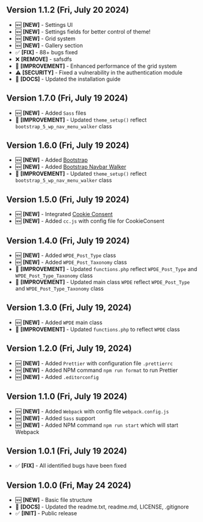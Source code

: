 ## Version 1.1.2 (Fri, July 20 2024)

- 🆕 **[NEW]** - Settings UI
- 🆕 **[NEW]** - Settings fields for better control of theme!
- 🆕 **[NEW]** - Grid system
- 🆕 **[NEW]** - Gallery section
- ✅ **[FIX]** - 88+ bugs fixed
- ❌ **[REMOVE]** - safsdfs
- 🚀 **[IMPROVEMENT]** - Enhanced performance of the grid system
- ⚠️ **[SECURITY]** - Fixed a vulnerability in the authentication module
- 📜 **[DOCS]** - Updated the installation guide

## Version 1.7.0 (Fri, July 19 2024)

- 🆕 **[NEW]** - Added `Sass` files
- 🚀 **[IMPROVEMENT]** - Updated `theme_setup()` reflect `bootstrap_5_wp_nav_menu_walker` class

## Version 1.6.0 (Fri, July 19 2024)

- 🆕 **[NEW]** - Added [Bootstrap](https://getbootstrap.com/)
- 🆕 **[NEW]** - Added [Bootstrap Navbar Walker](https://github.com/AlexWebLab/bootstrap-5-wordpress-navbar-walker)
- 🚀 **[IMPROVEMENT]** - Updated `theme_setup()` reflect `bootstrap_5_wp_nav_menu_walker` class

## Version 1.5.0 (Fri, July 19 2024)

- 🆕 **[NEW]** - Integrated [Cookie Consent](https://github.com/orestbida/cookieconsent)
- 🆕 **[NEW]** - Added `cc.js` with config file for CookieConsent

## Version 1.4.0 (Fri, July 19 2024)

- 🆕 **[NEW]** - Added `WPDE_Post_Type` class
- 🆕 **[NEW]** - Added `WPDE_Post_Taxonomy` class
- 🚀 **[IMPROVEMENT]** - Updated `functions.php` reflect `WPDE_Post_Type` and `WPDE_Post_Type_Taxonomy` class
- 🚀 **[IMPROVEMENT]** - Updated main class `WPDE` reflect `WPDE_Post_Type` and `WPDE_Post_Type_Taxonomy` class

## Version 1.3.0 (Fri, July 19, 2024)

- 🆕 **[NEW]** - Added `WPDE` main class
- 🚀 **[IMPROVEMENT]** - Updated `functions.php` to reflect `WPDE` class

## Version 1.2.0 (Fri, July 19, 2024)

- 🆕 **[NEW]** - Added `Prettier` with configuration file `.prettierrc`
- 🆕 **[NEW]** - Added NPM command `npm run format` to run Prettier
- 🆕 **[NEW]** - Added `.editorconfig`

## Version 1.1.0 (Fri, July 19 2024)

- 🆕 **[NEW]** - Added `Webpack` with config file `webpack.config.js`
- 🆕 **[NEW]** - Added `Sass` support
- 🆕 **[NEW]** - Added NPM command `npm run start` which will start Webpack

## Version 1.0.1 (Fri, July 19 2024)

- ✅ **[FIX]** - All identified bugs have been fixed

## Version 1.0.0 (Fri, May 24 2024)

- 🆕 **[NEW]** - Basic file structure
- 📜 **[DOCS]** - Updated the readme.txt, readme.md, LICENSE, .gitignore
- ✅ **[INIT]** - Public release
